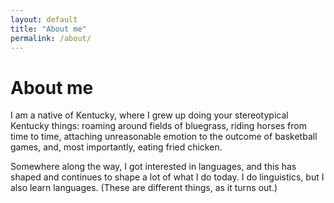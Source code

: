 ```yaml
---
layout: default 
title: "About me"
permalink: /about/
---
```


<div class="about-content">

# About me 
  
I am a native of Kentucky, where I grew up doing your stereotypical Kentucky things: roaming around fields of bluegrass, riding horses from time to time, attaching unreasonable emotion to the outcome of basketball games, and, most importantly, eating fried chicken. 

Somewhere along the way, I got interested in languages, and this has shaped and continues to shape a lot of what I do today.  I do linguistics, but I also learn languages.  (These are different things, as it turns out.)
  
</div>
